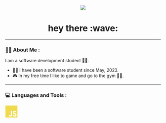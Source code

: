 <div id="header" align="center">
  <img src="https://media.giphy.com/media/v1.Y2lkPTc5MGI3NjExMDY1Mzk1MzVjMmY3YmYzZTMxZWNhZjk3NWU4YTg3ZDJkMGFiMGI0MiZlcD12MV9pbnRlcm5hbF9naWZzX2dpZklkJmN0PWc/Wj7lNjMNDxSmc/giphy.gif" width="100"/>
</div>

<h1 align="center">
  hey there :wave:
</h1>

---

### :raising_hand_woman: About Me :

I am a software development student :woman_student:.

- :woman_technologist: I have been a software student since May, 2023.
- :video_game: In my free time I like to game and go to the gym :running_woman:.

---

### :computer: Languages and Tools :
<div>
  <img src="https://github.com/devicons/devicon/blob/master/icons/javascript/javascript-plain.svg" title="JavaScript" alt="JavaScript" width="40" height="40"/>&nbsp;
</div>
